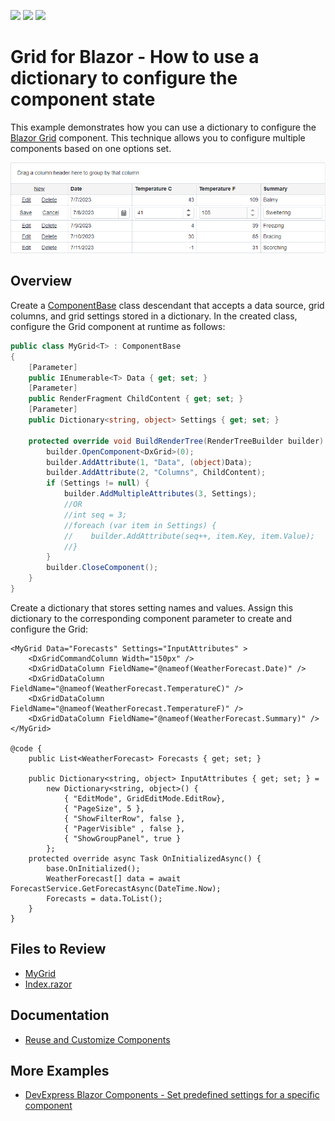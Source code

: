 <!-- default badges list -->
![](https://img.shields.io/endpoint?url=https://codecentral.devexpress.com/api/v1/VersionRange/260013606/22.1.3%2B)
[![](https://img.shields.io/badge/Open_in_DevExpress_Support_Center-FF7200?style=flat-square&logo=DevExpress&logoColor=white)](https://supportcenter.devexpress.com/ticket/details/T907025)
[![](https://img.shields.io/badge/📖_How_to_use_DevExpress_Examples-e9f6fc?style=flat-square)](https://docs.devexpress.com/GeneralInformation/403183)
<!-- default badges end -->
# Grid for Blazor - How to use a dictionary to configure the component state

This example demonstrates how you can use a dictionary to configure the [Blazor Grid](https://docs.devexpress.com/Blazor/403143/components/grid) component. This technique allows you to configure multiple components based on one options set.

![Use a Dictionary to Configure the Component State](/image.png)

## Overview

Create a [ComponentBase](https://docs.microsoft.com/en-us/dotnet/api/microsoft.aspnetcore.components.componentbase?view=aspnetcore-3.1) class descendant that accepts a data source, grid columns, and grid settings stored in a dictionary. In the created class, configure the Grid component at runtime as follows:

```cs
public class MyGrid<T> : ComponentBase
{
    [Parameter]
    public IEnumerable<T> Data { get; set; }
    [Parameter]
    public RenderFragment ChildContent { get; set; }
    [Parameter]
    public Dictionary<string, object> Settings { get; set; }

    protected override void BuildRenderTree(RenderTreeBuilder builder) {
        builder.OpenComponent<DxGrid>(0);
        builder.AddAttribute(1, "Data", (object)Data);
        builder.AddAttribute(2, "Columns", ChildContent);
        if (Settings != null) {
            builder.AddMultipleAttributes(3, Settings);
            //OR
            //int seq = 3;
            //foreach (var item in Settings) {
            //    builder.AddAttribute(seq++, item.Key, item.Value);
            //}
        }
        builder.CloseComponent();
    }
}
```

Create a dictionary that stores setting names and values. Assign this dictionary to the corresponding component parameter to create and configure the Grid:

```razor
<MyGrid Data="Forecasts" Settings="InputAttributes" >
	<DxGridCommandColumn Width="150px" />
	<DxGridDataColumn FieldName="@nameof(WeatherForecast.Date)" />
	<DxGridDataColumn FieldName="@nameof(WeatherForecast.TemperatureC)" />
	<DxGridDataColumn FieldName="@nameof(WeatherForecast.TemperatureF)" />
	<DxGridDataColumn FieldName="@nameof(WeatherForecast.Summary)" />
</MyGrid>

@code {
    public List<WeatherForecast> Forecasts { get; set; }

    public Dictionary<string, object> InputAttributes { get; set; } =
        new Dictionary<string, object>() {
            { "EditMode", GridEditMode.EditRow},
			{ "PageSize", 5 },
			{ "ShowFilterRow", false },
			{ "PagerVisible" , false },
			{ "ShowGroupPanel", true }
		};
    protected override async Task OnInitializedAsync() {
        base.OnInitialized();
        WeatherForecast[] data = await ForecastService.GetForecastAsync(DateTime.Now);
        Forecasts = data.ToList();
    }
}
```
 
## Files to Review

- [MyGrid](./CS/DxBlazorApp/Components/MyGrid.cs)
- [Index.razor](./CS/Pages/Index.razor)

## Documentation

* [Reuse and Customize Components](https://docs.devexpress.com/Blazor/401753/common-concepts/customize-and-reuse-components)

## More Examples

* [DevExpress Blazor Components - Set predefined settings for a specific component](https://github.com/DevExpress-Examples/blazor-default-settings)
